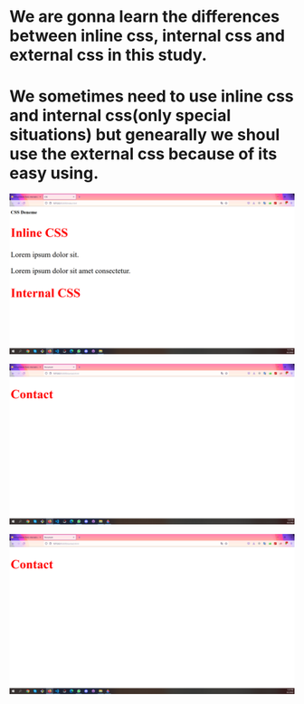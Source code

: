# We are gonna learn the differences between inline css, internal css and external css in this study.
# We sometimes need to use inline css and internal css(only special situations) but genearally we shoul use the external css because of its easy using.

![index](pictures/index.png)

![about-us](pictures/about-us.png)

![contact](pictures/contact.png)